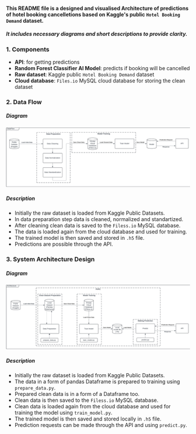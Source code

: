 #### This README file is a designed and visualised Architecture of predictions of hotel booking cancelletions based on Kaggle's public `Hotel Booking Demand` dataset. 
##### It includes necessary diagrams and short descriptions to provide clarity.
### 1. Components 
- **API**: for getting predictions
- **Random Forest Classifier AI Model**: predicts if booking will be cancelled
- **Raw dataset**: Kaggle public `Hotel Booking Demand` dataset
- **Cloud database**: `Files.io` MySQL cloud database for storing the clean dataset
### 2. Data Flow
##### Diagram
![DataFlow diagram in diagrams/DataFlow.png](diagrams/DataFlow.png)
##### Description
- Initially the raw dataset is loaded from Kaggle Public Datasets.
- In data preparation step data is cleaned, normalized and standartized. 
- After cleaning clean data is saved to the `Filess.io` MySQL database. 
- The data is loaded again from the cloud database and used for training.
- The trained model is then saved and stored in `.h5` file.
- Predictions are possible through the API.
### 3. System Architecture Design 
##### Diagram
![SystemArchitecture diagram in diagrams/SystemArchitecture.png](diagrams/SystemArchitecture.png)
##### Description
- Initially the raw dataset is loaded from Kaggle Public Datasets.
- The data in a form of pandas Dataframe is prepared to training using `prepare_data.py`.
- Prepared clean data is in a form of a Dataframe too.
- Clean data is then saved to the `Filess.io` MySQL database.
- Clean data is loaded again from the cloud database and used for training the model using `train_model.py`.
- The trained model is then saved and stored locally in `.h5` file.
- Prediction requests can be made through the API and using `predict.py`.